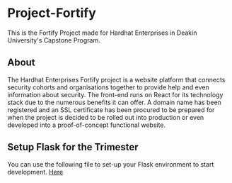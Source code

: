 # Project-Fortify

This is the Fortify Project made for Hardhat Enterprises in Deakin University's Capstone Program.

## About

The Hardhat Enterprises Fortify project is a website platform that connects security cohorts and organisations together to provide help and even information about security. The front-end runs on React for its technology stack due to the numerous benefits it can offer. A domain name has been registered and an SSL certificate has been procured to be prepared for when the project is decided to be rolled out into production or even developed into a proof-of-concept functional website.

## Setup Flask for the Trimester

You can use the following file to set-up your Flask environment to start development. [Here](Flask-setup.md)
